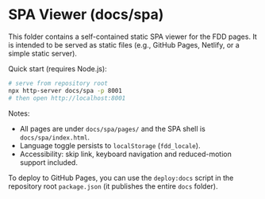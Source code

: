 # SPA Viewer (docs/spa)

This folder contains a self-contained static SPA viewer for the FDD pages. It is intended to be served as static files (e.g., GitHub Pages, Netlify, or a simple static server).

Quick start (requires Node.js):

```bash
# serve from repository root
npx http-server docs/spa -p 8001
# then open http://localhost:8001
```

Notes:
- All pages are under `docs/spa/pages/` and the SPA shell is `docs/spa/index.html`.
- Language toggle persists to `localStorage` (`fdd_locale`).
- Accessibility: skip link, keyboard navigation and reduced-motion support included.

To deploy to GitHub Pages, you can use the `deploy:docs` script in the repository root `package.json` (it publishes the entire `docs` folder).
